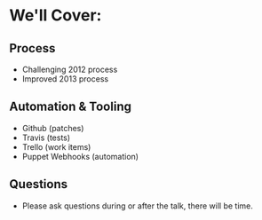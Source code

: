 <!SLIDE>
# We'll Cover:
## Process

* Challenging 2012 process
* Improved 2013 process

## Automation & Tooling

* Github (patches)
* Travis (tests)
* Trello (work items)
* Puppet Webhooks (automation)

## Questions

* Please ask questions during or after the talk, there will be time.
